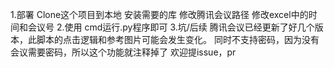 1.部署
    Clone这个项目到本地
    安装需要的库
    修改腾讯会议路径
    修改excel中的时间和会议号
2.使用
    cmd运行.py程序即可
3.坑/后续
    腾讯会议已经更新了好几个版本，此脚本的点击逻辑和参考图片可能会发生变化。
    同时不支持密码，因为没有会议需要密码，所以这个功能就注释掉了
    欢迎提issue，pr